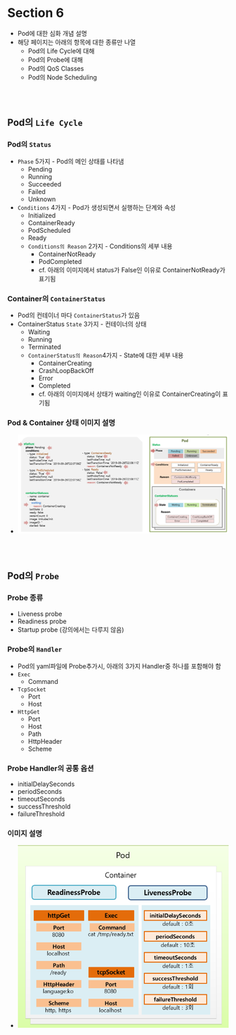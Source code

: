 # Section 6
* Pod에 대한 심화 개념 설명
* 해당 페이지는 아래의 항목에 대한 종류만 나열
  * Pod의 Life Cycle에 대해
  * Pod의 Probe에 대해
  * Pod의 QoS Classes
  * Pod의 Node Scheduling

<br><br>

## Pod의 `Life Cycle`
### Pod의 `Status`
* `Phase` 5가지 - Pod의 메인 상태를 나타냄
  * Pending
  * Running
  * Succeeded
  * Failed
  * Unknown
* `Conditions` 4가지 - Pod가 생성되면서 실행하는 단계와 속성
  * Initialized
  * ContainerReady
  * PodScheduled
  * Ready
  * `Conditions의 Reason` 2가지 - Conditions의 세부 내용
    * ContainerNotReady
    * PodCompleted
    * cf. 아래의 이미지에서 status가 False인 이유로 ContainerNotReady가 표기됨

### Container의 `ContainerStatus`
* Pod의 컨테이너 마다 `ContainerStatus`가 있음
* ContainerStatus `State` 3가지 - 컨테이너의 상태
  * Waiting
  * Running
  * Terminated
  * `ContainerStatus의 Reason`4가지 - State에 대한 세부 내용
    * ContainerCreating
    * CrashLoopBackOff
    * Error
    * Completed
    * cf. 아래의 이미지에서 상태가 waiting인 이유로 ContainerCreating이 표기됨

### Pod & Container 상태 이미지 설명
* ![](2024-11-18-23-39-42.png)

<br><br>

## Pod의 `Probe`
### Probe 종류
* Liveness probe
* Readiness probe
* Startup probe (강의에서는 다루지 않음)
### Probe의 `Handler`
* Pod의 yaml파일에 Probe추가시, 아래의 3가지 Handler중 하나를 포함해야 함
* `Exec`
  * Command
* `TcpSocket`
  * Port
  * Host
* `HttpGet`
  * Port
  * Host
  * Path
  * HttpHeader
  * Scheme
### Probe Handler의 공통 옵션
* initialDelaySeconds
* periodSeconds
* timeoutSeconds
* successThreshold
* failureThreshold

### 이미지 설명
* ![](2024-11-20-22-28-50.png)